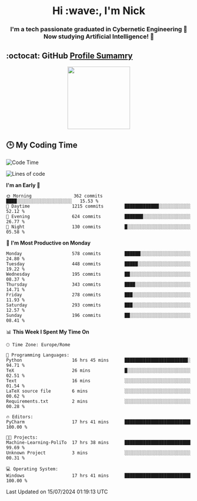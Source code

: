 <h1 align="center">Hi :wave:, I'm Nick</h1>

<h3 align="center">I'm a tech passionate graduated in Cybernetic Engineering 🤖<br>
Now studying Artificial Intelligence! 🧠</h3>


## :octocat: GitHub <a href="https://github.com/vn7n24fzkq/github-profile-summary-cards">Profile Sumamry</a>

<p align="center">
   <img style="height:170px;display:inline-block"  src="http://github-profile-summary-cards.vercel.app/api/cards/profile-details?username=CodeClimberNT&theme=github_dark" />
<!--    <img style="height:170px;display:inline-block"  src="http://github-profile-summary-cards.vercel.app/api/cards/repos-per-language?username=CodeClimberNT&theme=github_dark&exclude=" /> -->
</p>

 ## :clock3: My Coding Time 
 
<!--START_SECTION:waka-->
![Code Time](http://img.shields.io/badge/Code%20Time-361%20hrs%2059%20mins-blue)

![Lines of code](https://img.shields.io/badge/From%20Hello%20World%20I%27ve%20Written-2.7%20million%20lines%20of%20code-blue)

**I'm an Early 🐤** 

```text
🌞 Morning                362 commits         ████░░░░░░░░░░░░░░░░░░░░░   15.53 % 
🌆 Daytime                1215 commits        █████████████░░░░░░░░░░░░   52.12 % 
🌃 Evening                624 commits         ███████░░░░░░░░░░░░░░░░░░   26.77 % 
🌙 Night                  130 commits         █░░░░░░░░░░░░░░░░░░░░░░░░   05.58 % 
```
📅 **I'm Most Productive on Monday** 

```text
Monday                   578 commits         ██████░░░░░░░░░░░░░░░░░░░   24.80 % 
Tuesday                  448 commits         █████░░░░░░░░░░░░░░░░░░░░   19.22 % 
Wednesday                195 commits         ██░░░░░░░░░░░░░░░░░░░░░░░   08.37 % 
Thursday                 343 commits         ████░░░░░░░░░░░░░░░░░░░░░   14.71 % 
Friday                   278 commits         ███░░░░░░░░░░░░░░░░░░░░░░   11.93 % 
Saturday                 293 commits         ███░░░░░░░░░░░░░░░░░░░░░░   12.57 % 
Sunday                   196 commits         ██░░░░░░░░░░░░░░░░░░░░░░░   08.41 % 
```


📊 **This Week I Spent My Time On** 

```text
🕑︎ Time Zone: Europe/Rome

💬 Programming Languages: 
Python                   16 hrs 45 mins      ████████████████████████░   94.71 % 
TeX                      26 mins             █░░░░░░░░░░░░░░░░░░░░░░░░   02.51 % 
Text                     16 mins             ░░░░░░░░░░░░░░░░░░░░░░░░░   01.54 % 
LaTeX source file        6 mins              ░░░░░░░░░░░░░░░░░░░░░░░░░   00.62 % 
Requirements.txt         2 mins              ░░░░░░░░░░░░░░░░░░░░░░░░░   00.28 % 

🔥 Editors: 
PyCharm                  17 hrs 41 mins      █████████████████████████   100.00 % 

🐱‍💻 Projects: 
Machine-Learning-PoliTo  17 hrs 38 mins      █████████████████████████   99.69 % 
Unknown Project          3 mins              ░░░░░░░░░░░░░░░░░░░░░░░░░   00.31 % 

💻 Operating System: 
Windows                  17 hrs 41 mins      █████████████████████████   100.00 % 
```


 Last Updated on 15/07/2024 01:19:13 UTC
<!--END_SECTION:waka-->

